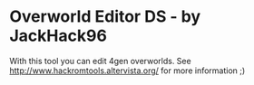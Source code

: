 Overworld Editor DS - by JackHack96
===================================

With this tool you can edit 4gen overworlds.
See http://www.hackromtools.altervista.org/ for more information ;)
